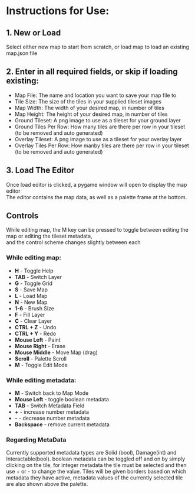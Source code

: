 <h1>Instructions for Use:</h1>

<h2>1. New or Load</h2>
<p>Select either new map to start from scratch, or load map to load an existing map.json file</p>

<h2>2. Enter in all required fields, or skip if loading existing:</h2>
<ul>
  <li>Map File: The name and location you want to save your map file to</li>
  <li>Tile Size: The size of the tiles in your supplied tileset images</li>
  <li>Map Width: The width of your desired map, in number of tiles</li>
  <li>Map Height: The height of your desired map, in number of tiles</li>
  <li>Ground Tileset: A png image to use as a tileset for your ground layer</li>
  <li>Ground Tiles Per Row: How many tiles are there per row in your tileset (to be removed and auto generated)</li>
  <li>Overlay Tileset: A png image to use as a tileset for your overlay layer</li>
  <li>Overlay Tiles Per Row: How manby tiles are there per row in your tileset (to be removed and auto generated)</li>
</ul>

<h2>3. Load The Editor</h2>
<p>
  Once load editor is clicked, a pygame window will open to display the map editor<br>
  The editor contains the map data, as well as a palette frame at the bottom.
</p>
<h2>Controls</h2>
<p>While editing map, the M key can be pressed to toggle between editing the map or editing the tileset metadata, <br>
and the control scheme changes slightly between each</p>
<h3>While editing map:</h3>
<ul>
    <li><b>H</b> - Toggle Help</li>
    <li><b>TAB</b> - Switch Layer</li>
    <li><b>G</b> - Toggle Grid</li>
    <li><b>S</b> - Save Map</li>
    <li><b>L</b> - Load Map</li>
    <li><b>N</b> - New Map</li>
    <li><b>1-6</b> - Brush Size</li>
    <li><b>F</b> - Fill Layer</li>
    <li><b>C</b> - Clear Layer</li>
    <li><b>CTRL + Z</b> - Undo</li>
    <li><b>CTRL + Y</b> - Redo</li>
    <li><b>Mouse Left</b> - Paint</li>
    <li><b>Mouse Right</b> - Erase</li>
    <li><b>Mouse Middle</b> - Move Map (drag)</li>
    <li><b>Scroll</b> - Palette Scroll</li>
    <li><b>M</b> - Toggle Edit Mode</li>
</ul>
<h3>While editing metadata:<br></h3>
<ul>
    <li><b>M</b> - Switch back to Map Mode</li>
    <li><b>Mouse Left</b> - toggle boolean metadata</li>
    <li><b>TAB</b> - Switch Metadata Field</li>
    <li><b>+</b> - increase number metadata</li>
    <li><b>-</b> - decrease number metadata</li>
    <li><b>Backspace</b> - remove current metadata</li>
</ul>
<h3>Regarding MetaData</h3>
<p>
Currently supported metadata types are Solid (bool), Damage(int) and Interactable(bool).
boolean metadata can be toggled off and on by simply clicking on the tile, for integer metadata the tile must be selected and then use + or - to change the value.
Tiles will be given borders based on which metadata they have active, metadata values of the currently selected tile are also shown above the palette.
</p>
